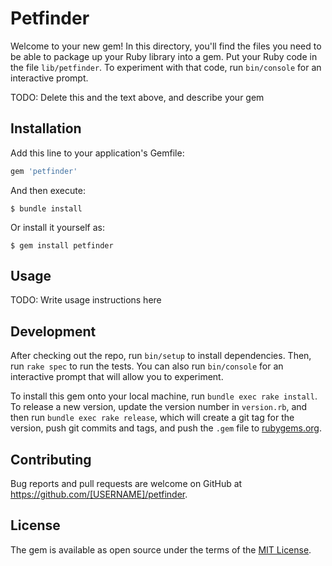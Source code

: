 # Petfinder

Welcome to your new gem! In this directory, you'll find the files you need to be able to package up your Ruby library into a gem. Put your Ruby code in the file `lib/petfinder`. To experiment with that code, run `bin/console` for an interactive prompt.

TODO: Delete this and the text above, and describe your gem

## Installation

Add this line to your application's Gemfile:

```ruby
gem 'petfinder'
```

And then execute:

    $ bundle install

Or install it yourself as:

    $ gem install petfinder

## Usage

TODO: Write usage instructions here

## Development

After checking out the repo, run `bin/setup` to install dependencies. Then, run `rake spec` to run the tests. You can also run `bin/console` for an interactive prompt that will allow you to experiment.

To install this gem onto your local machine, run `bundle exec rake install`. To release a new version, update the version number in `version.rb`, and then run `bundle exec rake release`, which will create a git tag for the version, push git commits and tags, and push the `.gem` file to [rubygems.org](https://rubygems.org).

## Contributing

Bug reports and pull requests are welcome on GitHub at https://github.com/[USERNAME]/petfinder.


## License

The gem is available as open source under the terms of the [MIT License](https://opensource.org/licenses/MIT).
